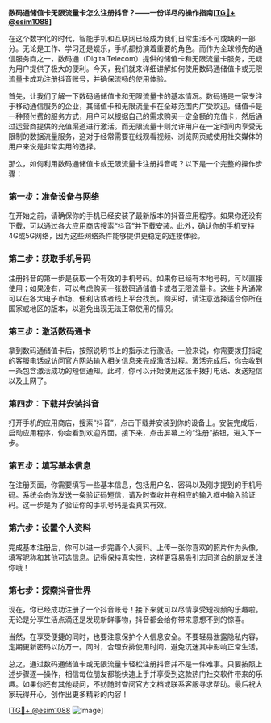 **数码通储值卡无限流量卡怎么注册抖音？——一份详尽的操作指南[[TG💪+ @esim1088](https://t.me/s/esim1088)]**

在这个数字化的时代，智能手机和互联网已经成为我们日常生活不可或缺的一部分。无论是工作、学习还是娱乐，手机都扮演着重要的角色。而作为全球领先的通信服务商之一，数码通（DigitalTelecom）提供的储值卡和无限流量卡服务，无疑为用户提供了极大的便利。今天，我们就来详细讲解如何使用数码通储值卡或无限流量卡成功注册抖音账号，并确保流畅的使用体验。

首先，让我们了解一下数码通储值卡和无限流量卡的基本情况。数码通是一家专注于移动通信服务的企业，其储值卡和无限流量卡在全球范围内广受欢迎。储值卡是一种预付费的服务方式，用户可以根据自己的需求购买一定金额的充值卡，然后通过运营商提供的充值渠道进行激活。而无限流量卡则允许用户在一定时间内享受无限制的数据流量服务，这对于经常需要在线观看视频、浏览网页或使用社交媒体的用户来说是非常实用的选择。

那么，如何利用数码通储值卡或无限流量卡注册抖音呢？以下是一个完整的操作步骤：

### 第一步：准备设备与网络

在开始之前，请确保你的手机已经安装了最新版本的抖音应用程序。如果你还没有下载，可以通过各大应用商店搜索“抖音”并下载安装。此外，确认你的手机支持4G或5G网络，因为这些网络条件能够提供更稳定的连接体验。

### 第二步：获取手机号码

注册抖音的第一步是获取一个有效的手机号码。如果你已经有本地号码，可以直接使用；如果没有，可以考虑购买一张数码通储值卡或者无限流量卡。这些卡片通常可以在各大电子市场、便利店或者线上平台找到。购买时，请注意选择适合你所在国家或地区的版本，以避免出现无法正常使用的情况。

### 第三步：激活数码通卡

拿到数码通储值卡后，按照说明书上的指示进行激活。一般来说，你需要拨打指定的客服电话或访问官方网站输入相关信息来完成激活过程。激活完成后，你会收到一条包含激活成功的短信通知。此时，你可以开始使用这张卡拨打电话、发送短信以及上网了。

### 第四步：下载并安装抖音

打开手机的应用商店，搜索“抖音”，点击下载并安装到你的设备上。安装完成后，启动应用程序，你会看到欢迎界面。接下来，点击屏幕上的“注册”按钮，进入下一步。

### 第五步：填写基本信息

在注册页面，你需要填写一些基本信息，包括用户名、密码以及刚才提到的手机号码。系统会向你发送一条验证码短信，请及时查收并在相应的输入框中输入验证码。这一步是为了验证你的手机号码是否真实有效。

### 第六步：设置个人资料

完成基本注册后，你可以进一步完善个人资料。上传一张你喜欢的照片作为头像，填写昵称和其他可选信息。记得保持真实性，这样更容易吸引志同道合的朋友关注你哦！

### 第七步：探索抖音世界

现在，你已经成功注册了一个抖音账号！接下来就可以尽情享受短视频的乐趣啦。无论是分享生活点滴还是发现新鲜事物，抖音都会给你带来意想不到的惊喜。

当然，在享受便捷的同时，也要注意保护个人信息安全。不要轻易泄露隐私内容，定期更新密码以防万一。同时，合理安排使用时间，避免沉迷其中影响正常生活。

总之，通过数码通储值卡或无限流量卡轻松注册抖音并不是一件难事。只要按照上述步骤逐一操作，相信每位朋友都能快速上手并享受到这款热门社交软件带来的乐趣。如果你还有其他疑问，不妨随时查阅官方文档或联系客服寻求帮助。最后祝大家玩得开心，创作出更多精彩的内容！

[[TG💪+ @esim1088](https://t.me/s/esim1088) ![Image](https://i.postimg.cc/4NQfJmqS/Snipaste-2025-05-13-00-14-12.png)]
